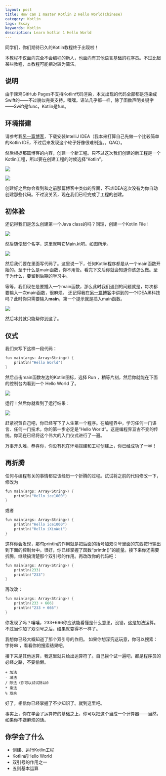 ```yaml
---
layout: post
title: How can I master Kotlin 2 Hello World(Chinese)
category: Kotlin
tags: Essay
keywords: Kotlin
description: Learn kotlin 1 Hello World
---
```


同学们，你们期待已久的Kotlin教程终于出现啦！

本教程不仅面向完全不会编程的新人，也面向有其他语言基础的程序员。不过比起某些教程，本教程可能相对较为简洁。

## 说明

由于辣鸡GitHub Pages不支持Kotlin代码渲染，本文出现的代码全部都是渲染成Swift的——不过貌似完美支持。嘿嘿。语法几乎都一样，除了函数声明关键字——Swift是func，Kotlin是fun。

## 环境搭建

请参考我[另一篇博客](http://ice1000.github.io/2016/6/26/LearnIDEA.html)，下载安装IntelliJ IDEA（我本来打算自己先做一个比较简单的Kotlin IDE，不过后来发现这个轮子好像很难制造。。QAQ）。

然后根据那篇博客的内容，创建一个新工程。只不过这次我们创建的新工程是一个Kotlin工程，所以要在创建工程的时候选择“Kotlin”。

<p><img src="/../../../assets/images/java/kt1/1.png" align="center"></p>
<p><img src="/../../../assets/images/java/kt1/2.png" align="center"></p>

创建好之后你会看到和之前那篇博客中类似的界面，不过IDEA这次没有为你自动创建那些代码。不过没关系，现在我们已经完成了工程的创建。

## 初体验

还记得我们是怎么创建第一个Java class的吗？同理，创建一个Kotlin File！

<p><img src="/../../../assets/images/java/kt1/3.png" align="center"></p>

然后随便起个名字，这里就叫它Main.kt吧。如图所示。

<p><img src="/../../../assets/images/java/kt1/4.png" align="center"></p>

然后我们要在里面写代码了。这里说一下，任何Kotlin程序都是从一个main函数开始的。至于什么是main函数，你不用管。看完下文后你就会知道你该怎么做。至于为什么，要留到后期的学习中。

等等，我们现在是要插入一个main函数，那么此时我们遇到的问题就是，每次都要输入一次main函数，很麻烦。
还记得我在[另一篇博客](http://ice1000.github.io/2016/06/29/LearnIDEA3.html)中讲到的一个IDEA黑科技吗？此时你只需要输入**main**，第一个提示就是插入main函数。

<p><img src="/../../../assets/images/java/kt1/5.png" align="center"></p>

然后冰封就只能帮你到这了。

## 仪式

我们来写下这样一段代码：

```swift
fun main(args: Array<String>) {
    println("Hello World")
}
```

然后点击main函数左边的Kotlin图标，选择 Run ，稍等片刻，然后你就能在下面的控制台内看到一个 Hello World 了。

<p><img src="/../../../assets/images/java/kt1/6.png" align="center"></p>

运行！然后你就看到了运行结果：

<p><img src="/../../../assets/images/java/kt1/7.png" align="center"></p>

赶紧祝贺自己吧，你已经写下了人生第一个程序。在编程界中，学习任何一门语言、任何一门技术，你的第一步必定是“Hello World”。这是编程界亘古不变的传统。你现在已经将这个伟大的入门仪式进行了一遍。

万事开头难，恭喜你，你没有死在环境搭建和工程创建上，你已经成功了一半！

## 再折腾

任何与编程有关的事情都应该经历一个折腾的过程。试试将之前的代码修改一下，修改为

```swift
fun main(args: Array<String>) {
    println("Hello ice1000")
}
```

或者

```swift
fun main(args: Array<String>) {
    println("Hello ice1000")
    println("Hello iXinWei")
}
```

这样你会发现，那句println的作用就是把后面的括号加双引号里面的东西按行输出到下面的控制台中。很好，你已经掌握了函数“println()”的能量。接下来你还需要折腾，继续搞清楚那个双引号的作用。再改改你的代码吧：

```swift
fun main(args: Array<String>) {
    println(233)
    println("233")
}
```

再改改：

```swift
fun main(args: Array<String>) {
    println(233 + 666)
    println("233 + 666")
}
```

你发现了吗？嘻嘻，233+666你应该能看懂是什么意思，没错，这是加法运算。不过当你加了双引号之后，结果就变得不一样了。

我想你已经大概知道了那个双引号的作用。 如果你想深究这玩意，你可以搜索： 字符串 ，看看你的搜索结果吧。

接下来是其他运算，我这里就只给出运算符了。自己挨个试一遍吧，都是程序员的必经之路，不要偷懒。

```
+ 加法
- 减法
/ 除法（你可以试试除以0
* 乘法
% 取余
```

好了，相信你已经掌握了不少知识了。就到这里吧。

事实上，你在学会了运算符的基础之上，你可以把这个当成一个计算器——当然，如果你不嫌麻烦的话。

## 你学会了什么

- 创建、运行Kotlin工程
- Kotlin的Hello World
- 双引号的作用之一
- 五则基本运算